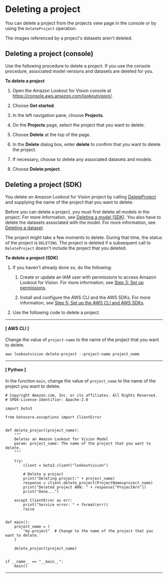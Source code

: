 # Deleting a project<a name="delete-project"></a>

You can delete a project from the projects view page in the console or by using the `DeleteProject` operation\. 

The images referenced by a project's datasets aren't deleted\. 

## Deleting a project \(console\)<a name="delete-project-console"></a>

Use the following procedure to delete a project\. If you use the console procedure, associated model versions and datasets are deleted for you\. 

**To delete a project**

1. Open the Amazon Lookout for Vision console at [ https://console\.aws\.amazon\.com/lookoutvision/]( https://console.aws.amazon.com/lookoutvision/)\.

1. Choose **Get started**\. 

1. In the left navigation pane, choose **Projects**\. 

1. On the **Projects** page, select the project that you want to delete\.

1. Choose **Delete** at the top of the page\. 

1. In the **Delete** dialog box, enter **delete** to confirm that you want to delete the project\.

1. If necessary, choose to delete any associated datasets and models\.

1. Choose **Delete project**\. 

## Deleting a project \(SDK\)<a name="delete-project-sdk"></a>

You delete an Amazon Lookout for Vision project by calling [DeleteProject](https://docs.aws.amazon.com/lookout-for-vision/latest/APIReference/API_DeleteProject) and supplying the name of the project that you want to delete\. 

Before you can delete a project, you must first delete all models in the project\. For more information, see [Deleting a model \(SDK\)](delete-model.md#delete-model-sdk)\. You also have to delete the datasets associated with the model\. For more information, see [Deleting a dataset](delete-dataset.md)\.

The project might take a few moments to delete\. During that time, the status of the project is `DELETING`\. The project is deleted if a subsequent call to `DeleteProject` doesn't include the project that you deleted\.

**To delete a project \(SDK\)**

1. If you haven't already done so, do the following:

   1. Create or update an IAM user with permissions to access Amazon Lookout for Vision\. For more information, see [Step 3: Set up permissions](su-setup-permissions.md)\. 

   1. Install and configure the AWS CLI and the AWS SDKs\. For more information, see [Step 5: Set up the AWS CLI and AWS SDKs](su-awscli-sdk.md)\.

1. Use the following code to delete a project\. 

------
#### [ AWS CLI ]

   Change the value of `project-name` to the name of the project that you want to delete\.

   ```
   aws lookoutvision delete-project --project-name project_name 
   ```

------
#### [ Python ]

   In the function `main`, change the value of `project_name` to the name of the project you want to delete\.

   ```
   # Copyright Amazon.com, Inc. or its affiliates. All Rights Reserved.
   # SPDX-License-Identifier: Apache-2.0
   
   import boto3
   
   from botocore.exceptions import ClientError
   
   
   def delete_project(project_name):
       """
       Deletes an Amazon Lookout for Vision Model
       param: project_name: The name of the project that you want to delete.
       """
   
       try:
           client = boto3.client("lookoutvision")
   
           # Delete a project
           print("Deleting project:" + project_name)
           response = client.delete_project(ProjectName=project_name)
           print("Deleted project ARN: " + response["ProjectArn"])
           print("Done...")
   
       except ClientError as err:
           print("Service error: " + format(err))
           raise
   
   
   def main():
       project_name = (
           "my-project"  # Change to the name of the project that you want to delete.
       )
   
       delete_project(project_name)
   
   
   if __name__ == "__main__":
       main()
   ```

------